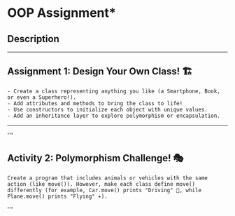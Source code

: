 # OOP Assignment*

## Description

---

## Assignment 1: Design Your Own Class! 🏗️
    - Create a class representing anything you like (a Smartphone, Book, or even a Superhero!).
    - Add attributes and methods to bring the class to life!
    - Use constructors to initialize each object with unique values.
    - Add an inheritance layer to explore polymorphism or encapsulation.

---
'''

## Activity 2: Polymorphism Challenge! 🎭
    Create a program that includes animals or vehicles with the same action (like move()). However, make each class define move() differently (for example, Car.move() prints "Driving" 🚗, while Plane.move() prints "Flying" ✈️).

'''